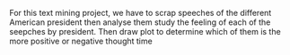 For this text mining project, we have to scrap speeches of the different American president then analyse them study the feeling of each of the seepches by president.
Then draw plot to determine which of them is the more positive or negative thought time
